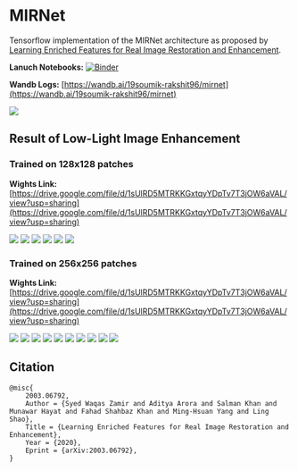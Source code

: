 # MIRNet

Tensorflow implementation of the MIRNet architecture as proposed by [Learning Enriched Features for Real Image
Restoration and Enhancement](https://arxiv.org/pdf/2003.06792v2.pdf).

**Lanuch Notebooks:** [![Binder](https://mybinder.org/badge_logo.svg)](https://mybinder.org/v2/gh/soumik12345/MIRNet/HEAD)

**Wandb Logs:** [https://wandb.ai/19soumik-rakshit96/mirnet](https://wandb.ai/19soumik-rakshit96/mirnet)

![](./assets/mirnet_architecture.png)

## Result of Low-Light Image Enhancement

### Trained on 128x128 patches

**Wights Link:** [https://drive.google.com/file/d/1sUlRD5MTRKKGxtqyYDpTv7T3jOW6aVAL/view?usp=sharing](https://drive.google.com/file/d/1sUlRD5MTRKKGxtqyYDpTv7T3jOW6aVAL/view?usp=sharing)

![](./assets/lol/example_10.png)
![](./assets/lol/example_11.png)
![](./assets/lol/example_9.png)
![](./assets/lol/example_1.png)
![](./assets/lol/example_2.png)
![](./assets/lol/example_3.png)

### Trained on 256x256 patches

**Wights Link:** [https://drive.google.com/file/d/1sUlRD5MTRKKGxtqyYDpTv7T3jOW6aVAL/view?usp=sharing](https://drive.google.com/file/d/1sUlRD5MTRKKGxtqyYDpTv7T3jOW6aVAL/view?usp=sharing)

![](./assets/lol/example_12.png)
![](./assets/lol/example_13.png)
![](./assets/lol/example_15.png)
![](./assets/lol/example_18.png)
![](./assets/lol/example_19.png)
![](./assets/lol/example_21.png)
![](./assets/lol/example_25.png)
![](./assets/lol/example_26.png)
![](./assets/lol/example_27.png)
![](./assets/lol/example_28.png)

## Citation

```
@misc{
    2003.06792,
    Author = {Syed Waqas Zamir and Aditya Arora and Salman Khan and Munawar Hayat and Fahad Shahbaz Khan and Ming-Hsuan Yang and Ling Shao},
    Title = {Learning Enriched Features for Real Image Restoration and Enhancement},
    Year = {2020},
    Eprint = {arXiv:2003.06792},
}
```
